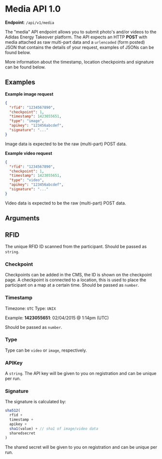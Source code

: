 # Media API 1.0

**Endpoint**: `/api/v1/media`

The "media" API endpoint allows you to submit photo's and/or videos to the Adidas Energy Takeover platform. The API expects an HTTP **POST** with media attached as raw multi-part data and a `urlencoded` (form posted) JSON that contains the details of your request, examples of JSONs can be found below. 

More information about the timestamp, location checkpoints and signature can be found below.

## Examples

**Example image request**

```json
{
  "rfid": "1234567890",
  "checkpoint": 1,
  "timestamp": 1423055651,
  "type": "image",
  "apikey": "123456abcdef",
  "signature": "..."
}
```
Image data is expected to be the raw (multi-part) POST data.

**Example video request**

```json
{
  "rfid": "1234567890",
  "checkpoint": 1,
  "timestamp": 1423055651,
  "type": "video",
  "apikey": "123456abcdef",
  "signature": "..."
}
```
Video data is expected to be the raw (multi-part) POST data.

## Arguments

## RFID

The unique RFID ID scanned from the participant. Should be passed as `string`.

### Checkpoint

Checkpoints can be added in the CMS, the ID is shown on the checkpoint page. A checkpoint is connected to a location, this is used to place the participant on a map at a certain time. Should be passed as `number`.

### Timestamp

Timezone: `UTC`
Type: `UNIX`

Example: **1423055651**: 02/04/2015 @ 1:14pm (UTC)

Should be passed as `number`.

### Type

Type can be `video` or `image`, respectively.

### APIKey

A `string`. The API key will be given to you on registration and can be unique per run.

### Signature

The signature is calculated by:
```js
sha512(
  rfid + 
  timestamp + 
  apikey + 
  sha1(value) + // sha1 of image/video data 
  sharedsecret
)
```
The shared secret will be given to you on registration and can be unique per run.
